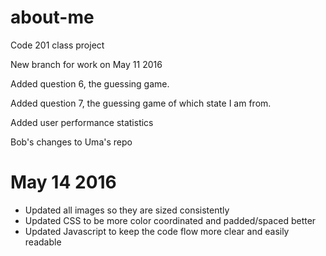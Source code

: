 # about-me
Code 201 class project

New branch for work on May 11 2016

Added question 6, the guessing game.

Added question 7, the guessing game of which state I am from.

Added user performance statistics

Bob's changes to Uma's repo

# May 14 2016
- Updated all images so they are sized consistently
- Updated CSS to be more color coordinated and padded/spaced better
- Updated Javascript to keep the code flow more clear and easily readable
